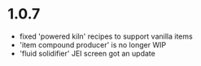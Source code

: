 # 1.0.7
- fixed 'powered kiln' recipes to support vanilla items
- 'item compound producer' is no longer WIP
- 'fluid solidifier' JEI screen got an update